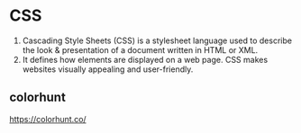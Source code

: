 # CSS
  1. Cascading Style Sheets (CSS) is a stylesheet language used to describe the look & presentation of a document written in HTML or XML. 
  2. It defines how elements are displayed on a web page. CSS makes websites visually appealing and user-friendly.

## colorhunt 
  https://colorhunt.co/
